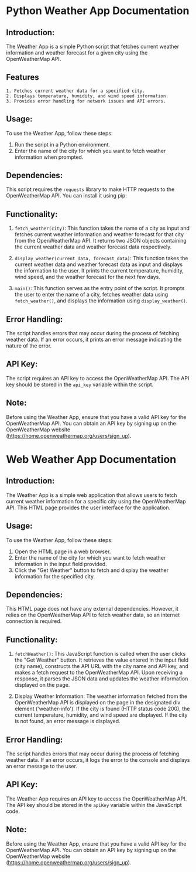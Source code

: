 Python Weather App Documentation
=========================

Introduction:
--------------
The Weather App is a simple Python script that fetches current weather information and weather forecast for a given city using the OpenWeatherMap API.

Features
--------

    1. Fetches current weather data for a specified city.
    2. Displays temperature, humidity, and wind speed information.
    3. Provides error handling for network issues and API errors.

Usage:
-------
To use the Weather App, follow these steps:
1. Run the script in a Python environment.
2. Enter the name of the city for which you want to fetch weather information when prompted.

Dependencies:
---------------
This script requires the `requests` library to make HTTP requests to the OpenWeatherMap API. You can install it using pip:

Functionality:
----------------
1. `fetch_weather(city)`: This function takes the name of a city as input and fetches current weather information and weather forecast for that city from the OpenWeatherMap API. It returns two JSON objects containing the current weather data and weather forecast data respectively.

2. `display_weather(current_data, forecast_data)`: This function takes the current weather data and weather forecast data as input and displays the information to the user. It prints the current temperature, humidity, wind speed, and the weather forecast for the next few days.

3. `main()`: This function serves as the entry point of the script. It prompts the user to enter the name of a city, fetches weather data using `fetch_weather()`, and displays the information using `display_weather()`.

Error Handling:
------------------
The script handles errors that may occur during the process of fetching weather data. If an error occurs, it prints an error message indicating the nature of the error.

API Key:
----------
The script requires an API key to access the OpenWeatherMap API. The API key should be stored in the `api_key` variable within the script.

Note:
------
Before using the Weather App, ensure that you have a valid API key for the OpenWeatherMap API. You can obtain an API key by signing up on the OpenWeatherMap website (https://home.openweathermap.org/users/sign_up).

Web Weather App Documentation
=========================

Introduction:
--------------
The Weather App is a simple web application that allows users to fetch current weather information for a specific city using the OpenWeatherMap API. This HTML page provides the user interface for the application.

Usage:
-------
To use the Weather App, follow these steps:
1. Open the HTML page in a web browser.
2. Enter the name of the city for which you want to fetch weather information in the input field provided.
3. Click the "Get Weather" button to fetch and display the weather information for the specified city.

Dependencies:
---------------
This HTML page does not have any external dependencies. However, it relies on the OpenWeatherMap API to fetch weather data, so an internet connection is required.

Functionality:
----------------
1. `fetchWeather()`: This JavaScript function is called when the user clicks the "Get Weather" button. It retrieves the value entered in the input field (city name), constructs the API URL with the city name and API key, and makes a fetch request to the OpenWeatherMap API. Upon receiving a response, it parses the JSON data and updates the weather information displayed on the page.

2. Display Weather Information: The weather information fetched from the OpenWeatherMap API is displayed on the page in the designated div element ('weather-info'). If the city is found (HTTP status code 200), the current temperature, humidity, and wind speed are displayed. If the city is not found, an error message is displayed.

Error Handling:
------------------
The script handles errors that may occur during the process of fetching weather data. If an error occurs, it logs the error to the console and displays an error message to the user.

API Key:
----------
The Weather App requires an API key to access the OpenWeatherMap API. The API key should be stored in the `apiKey` variable within the JavaScript code.

Note:
------
Before using the Weather App, ensure that you have a valid API key for the OpenWeatherMap API. You can obtain an API key by signing up on the OpenWeatherMap website (https://home.openweathermap.org/users/sign_up).
